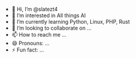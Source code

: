 - 👋 Hi, I’m @slatezt4
- 👀 I’m interested in All things AI
- 🌱 I’m currently learning Python, Linux, PHP, Rust
- 💞️ I’m looking to collaborate on ...
- 📫 How to reach me ...
- 😄 Pronouns: ...
- ⚡ Fun fact: ...

<!---
slatezt4/slatezt4 is a ✨ special ✨ repository because its `README.md` (this file) appears on your GitHub profile.
You can click the Preview link to take a look at your changes.
--->
